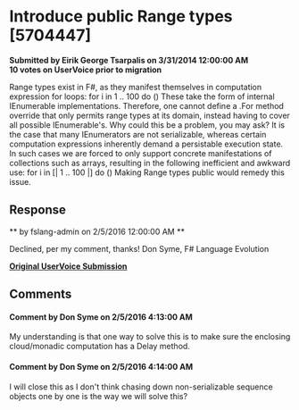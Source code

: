 # Introduce public Range types [5704447] #

**Submitted by Eirik George Tsarpalis on 3/31/2014 12:00:00 AM**  
**10 votes on UserVoice prior to migration**  

Range types exist in F#, as they manifest themselves in computation expression for loops:
for i in 1 .. 100 do ()
These take the form of internal IEnumerable implementations. Therefore, one cannot define a .For method override that only permits range types at its domain, instead having to cover all possible IEnumerable's.
Why could this be a problem, you may ask? It is the case that many IEnumerators are not serializable, whereas certain computation expressions inherently demand a persistable execution state. In such cases we are forced to only support concrete manifestations of collections such as arrays, resulting in the following inefficient and awkward use:
for i in [| 1 .. 100 |] do ()
Making Range types public would remedy this issue.



## Response ##
** by fslang-admin on 2/5/2016 12:00:00 AM **

Declined, per my comment, thanks!
Don Syme, F# Language Evolution


**[Original UserVoice Submission](https://fslang.uservoice.com/forums/245727-f-language/suggestions/5704447)**


## Comments ##


#### Comment by Don Syme on 2/5/2016 4:13:00 AM ####
My understanding is that one way to solve this is to make sure the enclosing cloud/monadic computation has a Delay method.


#### Comment by Don Syme on 2/5/2016 4:14:00 AM ####
I will close this as I don't think chasing down non-serializable sequence objects one by one is the way we will solve this?

